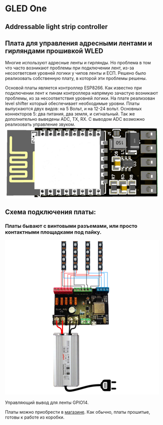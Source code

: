 # GLED One
## Addressable light strip controller

## Плата для управления адресными лентами и гирляндами прошивкой WLED

Многие используют адресные ленты и гирлянды. Но проблема в том что часто возникают проблемы при подключении лент, из-за несоответсвия уровней логики у чипов ленты и ЕСП. Решено было реализовать собственную плату, в которой эти проблемы решены.

Основой платы является контроллер ESP8266. Как известно при подключении лент к пинам контроллера напрямую зачастую возникают проблемы, из за несоответствия уровней логики. На плате реализован level shifter который обеспечивает необходимые уровни. 
Платы выпускаются двух видов:  на 5 Вольт, и на 12-24 вольт.
 Основных коннекторов 5: два питания, два земля, и сигнальный.
Так же дополнительно выведены ADC, TX, RX. С выводом ADC возможно реализовать управление звуком.
![image](Face.png)

## Схема подключения платы:
### Платы бывают с винтовыми разъемами, или просто контактными площадками под пайку. 
![image](https://github.com/Ge1mer/GLED/blob/85e838878954695fee5867c8564cc7ca5f9188ce/Main.jpg)

Управляющий вывод для ленты GPIO14.

Платы можно приобрести в [магазине](https://espdomofon.ru/). Как обычно, платы прошитые, готовы к работе из коробки.
